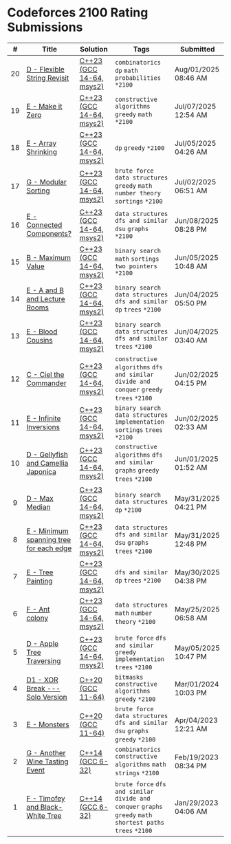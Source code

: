 # Codeforces 2100 Rating Submissions

| # | Title | Solution | Tags | Submitted |
|:-:|-------|----------|------|-----------|
| 20 | [D - Flexible String Revisit](https://codeforces.com/contest/1778/problem/D) | [C++23 (GCC 14-64, msys2)](https://codeforces.com/contest/1778/submission/331889865) | `combinatorics` `dp` `math` `probabilities` `*2100` | Aug/01/2025 08:46 AM |
| 19 | [E - Make it Zero](https://codeforces.com/contest/2124/problem/E) | [C++23 (GCC 14-64, msys2)](https://codeforces.com/contest/2124/submission/327831452) | `constructive algorithms` `greedy` `math` `*2100` | Jul/07/2025 12:54 AM |
| 18 | [E - Array Shrinking](https://codeforces.com/contest/1312/problem/E) | [C++23 (GCC 14-64, msys2)](https://codeforces.com/contest/1312/submission/327447866) | `dp` `greedy` `*2100` | Jul/05/2025 04:26 AM |
| 17 | [G - Modular Sorting](https://codeforces.com/contest/2123/problem/G) | [C++23 (GCC 14-64, msys2)](https://codeforces.com/contest/2123/submission/327007851) | `brute force` `data structures` `greedy` `math` `number theory` `sortings` `*2100` | Jul/02/2025 06:51 AM |
| 16 | [E - Connected Components?](https://codeforces.com/contest/920/problem/E) | [C++23 (GCC 14-64, msys2)](https://codeforces.com/contest/920/submission/323396948) | `data structures` `dfs and similar` `dsu` `graphs` `*2100` | Jun/08/2025 08:28 PM |
| 15 | [B - Maximum Value](https://codeforces.com/contest/484/problem/B) | [C++23 (GCC 14-64, msys2)](https://codeforces.com/contest/484/submission/322933973) | `binary search` `math` `sortings` `two pointers` `*2100` | Jun/05/2025 10:48 AM |
| 14 | [E - A and B and Lecture Rooms](https://codeforces.com/contest/519/problem/E) | [C++23 (GCC 14-64, msys2)](https://codeforces.com/contest/519/submission/322852151) | `binary search` `data structures` `dfs and similar` `dp` `trees` `*2100` | Jun/04/2025 05:50 PM |
| 13 | [E - Blood Cousins](https://codeforces.com/contest/208/problem/E) | [C++23 (GCC 14-64, msys2)](https://codeforces.com/contest/208/submission/322779779) | `binary search` `data structures` `dfs and similar` `trees` `*2100` | Jun/04/2025 03:40 AM |
| 12 | [C - Ciel the Commander](https://codeforces.com/contest/321/problem/C) | [C++23 (GCC 14-64, msys2)](https://codeforces.com/contest/321/submission/322503088) | `constructive algorithms` `dfs and similar` `divide and conquer` `greedy` `trees` `*2100` | Jun/02/2025 04:15 PM |
| 11 | [E - Infinite Inversions](https://codeforces.com/contest/540/problem/E) | [C++23 (GCC 14-64, msys2)](https://codeforces.com/contest/540/submission/322448311) | `binary search` `data structures` `implementation` `sortings` `trees` `*2100` | Jun/02/2025 02:33 AM |
| 10 | [D - Gellyfish and Camellia Japonica](https://codeforces.com/contest/2116/problem/D) | [C++23 (GCC 14-64, msys2)](https://codeforces.com/contest/2116/submission/322315684) | `constructive algorithms` `dfs and similar` `graphs` `greedy` `trees` `*2100` | Jun/01/2025 01:52 AM |
| 9 | [D - Max Median](https://codeforces.com/contest/1486/problem/D) | [C++23 (GCC 14-64, msys2)](https://codeforces.com/contest/1486/submission/322161745) | `binary search` `data structures` `dp` `*2100` | May/31/2025 04:21 PM |
| 8 | [E - Minimum spanning tree for each edge](https://codeforces.com/contest/609/problem/E) | [C++23 (GCC 14-64, msys2)](https://codeforces.com/contest/609/submission/322134587) | `data structures` `dfs and similar` `dsu` `graphs` `trees` `*2100` | May/31/2025 12:48 PM |
| 7 | [E - Tree Painting](https://codeforces.com/contest/1187/problem/E) | [C++23 (GCC 14-64, msys2)](https://codeforces.com/contest/1187/submission/322039489) | `dfs and similar` `dp` `trees` `*2100` | May/30/2025 04:38 PM |
| 6 | [F - Ant colony](https://codeforces.com/contest/474/problem/F) | [C++23 (GCC 14-64, msys2)](https://codeforces.com/contest/474/submission/321180445) | `data structures` `math` `number theory` `*2100` | May/25/2025 06:58 AM |
| 5 | [D - Apple Tree Traversing](https://codeforces.com/contest/2107/problem/D) | [C++23 (GCC 14-64, msys2)](https://codeforces.com/contest/2107/submission/318527665) | `brute force` `dfs and similar` `greedy` `implementation` `trees` `*2100` | May/05/2025 10:47 PM |
| 4 | [D1 - XOR Break --- Solo Version](https://codeforces.com/contest/1934/problem/D1) | [C++20 (GCC 11-64)](https://codeforces.com/contest/1934/submission/249153277) | `bitmasks` `constructive algorithms` `greedy` `*2100` | Mar/01/2024 10:03 PM |
| 3 | [E - Monsters](https://codeforces.com/contest/1810/problem/E) | [C++20 (GCC 11-64)](https://codeforces.com/contest/1810/submission/200602096) | `brute force` `data structures` `dfs and similar` `dsu` `graphs` `greedy` `*2100` | Apr/04/2023 12:21 AM |
| 2 | [G - Another Wine Tasting Event](https://codeforces.com/contest/1776/problem/G) | [C++14 (GCC 6-32)](https://codeforces.com/contest/1776/submission/194242522) | `combinatorics` `constructive algorithms` `math` `strings` `*2100` | Feb/19/2023 08:34 PM |
| 1 | [F - Timofey and Black-White Tree](https://codeforces.com/contest/1790/problem/F) | [C++14 (GCC 6-32)](https://codeforces.com/contest/1790/submission/191033569) | `brute force` `dfs and similar` `divide and conquer` `graphs` `greedy` `math` `shortest paths` `trees` `*2100` | Jan/29/2023 04:06 AM |
